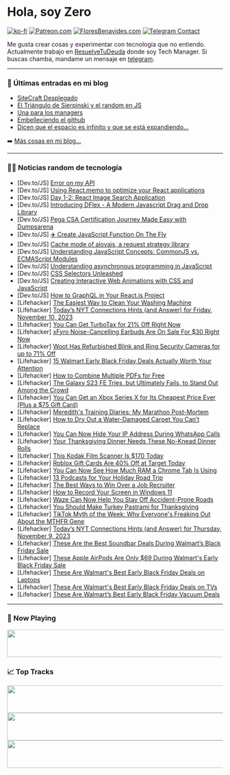 # Hola, soy Zero

[![ko-fi](https://ko-fi.com/img/githubbutton_sm.svg)](https://ko-fi.com/J3J4N0LUK)
[![Patreon.com](https://img.shields.io/endpoint.svg?url=https%3A%2F%2Fshieldsio-patreon.vercel.app%2Fapi%3Fusername%3Dzerodragon%26type%3Dpatrons&style=for-the-badge)](https://patreon.com/zerodragon)
[![FloresBenavides.com](https://img.shields.io/website?down_message=oops&label=MiBlog&style=for-the-badge&up_message=online&url=https%3A%2F%2Ffloresbenavides.com)](https://floresbenavides.com)
[![Telegram Contact](https://img.shields.io/badge/escr%C3%ADbeme-ZeroDragon-%2326A5E4?style=for-the-badge&logo=telegram)](https://t.me/zerodragon)

Me gusta crear cosas y experimentar con tecnología que no entiendo.
Actualmente trabajo en [ResuelveTuDeuda](http://github.com/resuelve) donde soy Tech Manager.
Si buscas chamba, mandame un mensaje en [telegram](https://t.me/zerodragon).

---

### 📕 Últimas entradas en mi blog
<!-- BLOG-POST-LIST:START -->
- [SiteCraft Desplegado](https://floresbenavides.com/sitecraft-desplegado/)
- [El Triángulo de Sierpinski y el random en JS](https://floresbenavides.com/el-triangulo-de-sierpinski-y-el-random-en-js/)
- [Una para los managers](https://floresbenavides.com/una-para-los-managers/)
- [Embelleciendo el github](https://floresbenavides.com/embelleciendo-el-github/)
- [Dicen que el espacio es infinito y que se está expandiendo…](https://floresbenavides.com/dicen-que-el-espacio-es-infinito-y-que-se-esta-expandiendo/)
<!-- BLOG-POST-LIST:END -->

➡️ [Más cosas en mi blog...](https://floresbenavides.com)

---

### 👨‍💻 Noticias random de tecnología
<!-- TECH-POSTS:START -->
- [Dev.to/JS] [Error on my API](https://dev.to/leiocopio/error-on-my-api-5f9k)
- [Dev.to/JS] [Using React.memo to optimize your React applications](https://dev.to/ichintansoni/using-reactmemo-to-optimize-your-react-applications-577a)
- [Dev.to/JS] [Day 1-2: React Image Search Application](https://dev.to/codewithtee/day-1-2-react-image-search-application-30pe)
- [Dev.to/JS] [Introducing DFlex - A Modern Javascript Drag and Drop Library](https://dev.to/jalal246/introducing-dflex-a-modern-javascript-drag-and-drop-library-26k0)
- [Dev.to/JS] [Pega CSA Certification Journey Made Easy with Dumpsarena](https://dev.to/jrt1dkp5/pega-csa-certification-journey-made-easy-with-dumpsarena-4bie)
- [Dev.to/JS] [✈️ Create JavaScript Function On The Fly](https://dev.to/shameel/create-javascript-function-on-the-fly-3p23)
- [Dev.to/JS] [Cache mode of alovajs, a request strategy library](https://dev.to/coderhu/cache-mode-of-alovajs-a-request-strategy-library-4jki)
- [Dev.to/JS] [Understanding JavaScript Concepts: CommonJS vs. ECMAScript Modules](https://dev.to/bartick/understanding-javascript-concepts-commonjs-vs-ecmascript-modules-2doe)
- [Dev.to/JS] [Understanding asynchronous programming in JavaScript](https://dev.to/ghoulkingr/understanding-asynchronous-programming-in-javascript-3cmo)
- [Dev.to/JS] [CSS Selectors Unleashed](https://dev.to/rowsanali/css-selectors-unleashed-1of9)
- [Dev.to/JS] [Creating Interactive Web Animations with CSS and JavaScript](https://dev.to/haszankauna/creating-interactive-web-animations-with-css-and-javascript-e3f)
- [Dev.to/JS] [How to GraphQL in Your React.js Project](https://dev.to/haszankauna/how-to-graphql-in-your-reactjs-project-3neh)
- [Lifehacker] [The Easiest Way to Clean Your Washing Machine](https://lifehacker.com/the-easiest-way-to-clean-your-washing-machine-1851007204)
- [Lifehacker] [Today’s NYT Connections Hints &lpar;and Answer&rpar; for Friday, November 10, 2023](https://lifehacker.com/nyt-connections-answer-today-november-10-2023-1851007022)
- [Lifehacker] [You Can Get TurboTax for 21% Off Right Now](https://lifehacker.com/the-best-turbotax-software-deals-1851009679)
- [Lifehacker] [xFyro Noise-Cancelling Earbuds Are On Sale For $30 Right Now](https://lifehacker.com/xfyro-noise-cancelling-earbuds-are-on-sale-for-30-righ-1850997205)
- [Lifehacker] [Woot Has Refurbished Blink and Ring Security Cameras for up to 71% Off](https://lifehacker.com/woot-has-refurbished-blink-and-ring-security-cameras-fo-1851009366)
- [Lifehacker] [15 Walmart Early Black Friday Deals Actually Worth Your Attention](https://lifehacker.com/walmarts-best-early-black-friday-sale-deals-1851004637)
- [Lifehacker] [How to Combine Multiple PDFs for Free](https://lifehacker.com/how-to-combine-multiple-pdfs-for-free-1851008826)
- [Lifehacker] [The Galaxy S23 FE Tries, but Ultimately Fails, to Stand Out Among the Crowd](https://lifehacker.com/samsung-galaxy-s23-review-1851008538)
- [Lifehacker] [You Can Get an Xbox Series X for Its Cheapest Price Ever &lpar;Plus a $75 Gift Card&rpar;](https://lifehacker.com/best-xbox-series-x-deal-1851008333)
- [Lifehacker] [Meredith&#39;s Training Diaries: My Marathon Post-Mortem](https://lifehacker.com/merediths-training-diaries-my-marathon-post-mortem-1851002897)
- [Lifehacker] [How to Dry Out a Water-Damaged Carpet You Can’t Replace](https://lifehacker.com/how-to-dry-out-a-water-damaged-carpet-you-can-t-replace-1851007817)
- [Lifehacker] [You Can Now Hide Your IP Address During WhatsApp Calls](https://lifehacker.com/you-can-now-hide-your-ip-address-during-whatsapp-calls-1851007730)
- [Lifehacker] [Your Thanksgiving Dinner Needs These No-Knead Dinner Rolls](https://lifehacker.com/soft-no-kead-dinner-rolls-recipe-1851007587)
- [Lifehacker] [This Kodak Film Scanner Is $170 Today](https://lifehacker.com/this-kodak-film-scanner-is-170-today-1850991327)
- [Lifehacker] [Roblox Gift Cards Are 40% Off at Target Today](https://lifehacker.com/you-can-get-roblox-gift-cards-40-off-today-1851007681)
- [Lifehacker] [You Can Now See How Much RAM a Chrome Tab Is Using](https://lifehacker.com/you-can-now-see-how-much-ram-a-chrome-tab-is-using-1851007147)
- [Lifehacker] [13 Podcasts for Your Holiday Road Trip](https://lifehacker.com/the-best-podcasts-for-a-road-trip-1851005103)
- [Lifehacker] [The Best Ways to Win Over a Job Recruiter](https://lifehacker.com/the-best-ways-to-win-over-a-job-recruiter-1850993132)
- [Lifehacker] [How to Record Your Screen in Windows 11](https://lifehacker.com/how-to-record-your-screen-in-windows-11-1851005168)
- [Lifehacker] [Waze Can Now Help You Stay Off Accident-Prone Roads](https://lifehacker.com/waze-can-now-help-you-stay-off-accident-prone-roads-1851006424)
- [Lifehacker] [You Should Make Turkey Pastrami for Thanksgiving](https://lifehacker.com/you-should-make-turkey-pastrami-for-thanksgiving-1851001884)
- [Lifehacker] [TikTok Myth of the Week: Why Everyone&#39;s Freaking Out About the MTHFR Gene](https://lifehacker.com/tiktok-myth-of-the-week-why-everyones-freaking-out-abo-1851004664)
- [Lifehacker] [Today’s NYT Connections Hints &lpar;and Answer&rpar; for Thursday, November 9, 2023](https://lifehacker.com/nyt-connections-answer-today-november-9-2023-1851002422)
- [Lifehacker] [These Are the Best Soundbar Deals During Walmart’s Black Friday Sale](https://lifehacker.com/these-are-the-best-soundbar-deals-during-walmart-s-blac-1851004952)
- [Lifehacker] [These Apple AirPods Are Only $69 During Walmart&#39;s Early Black Friday Sale](https://lifehacker.com/these-apple-airpods-are-only-69-during-walmarts-early-1851005217)
- [Lifehacker] [These Are Walmart&#39;s Best Early Black Friday Deals on Laptops](https://lifehacker.com/these-are-walmarts-best-early-black-friday-deals-on-lap-1851004628)
- [Lifehacker] [These Are Walmart&#39;s Best Early Black Friday Deals on TVs](https://lifehacker.com/these-are-walmarts-best-early-black-friday-deals-on-tvs-1851003978)
- [Lifehacker] [These Are Walmart’s Best Early Black Friday Vacuum Deals](https://lifehacker.com/these-are-walmart-s-best-early-black-friday-vacuum-deal-1851001199)<!-- TECH-POSTS:END -->

---

### 🎵 Now Playing
<a href="https://spotify-now-playing-dun.vercel.app/now-playing?open"><img src="https://spotify-now-playing-dun.vercel.app/now-playing" width="540" height="64"></a>

### 📈 Top Tracks
<a href="https://spotify-now-playing-dun.vercel.app/top-tracks?i=1&open"><img src="https://spotify-now-playing-dun.vercel.app/top-tracks?i=1" width="540" height="64"></a>
<a href="https://spotify-now-playing-dun.vercel.app/top-tracks?i=2&open"><img src="https://spotify-now-playing-dun.vercel.app/top-tracks?i=2" width="540" height="64"></a>
<a href="https://spotify-now-playing-dun.vercel.app/top-tracks?i=3&open"><img src="https://spotify-now-playing-dun.vercel.app/top-tracks?i=3" width="540" height="64"></a>
